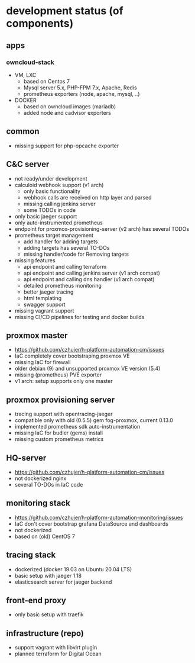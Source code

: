 # development status (of components)
## apps
### owncloud-stack
  - VM, LXC
    - based on Centos 7
    - Mysql server 5.x, PHP-FPM 7.x, Apache, Redis
    - prometheus exporters (node, apache, mysql, ..)
  - DOCKER
    - based on owncloud images (mariadb)
    - added node and cadvisor exporters

## common
  - missing support for php-opcache exporter

## C&C server
  - not ready/under development
  - calculoid webhook support (v1 arch)
    - only basic functionality
    - webhook calls are received on http layer and parsed
    - missing calling jenkins server
    - some TODOs in code     
  - only basic jaeger support
  - only auto-instrumented prometheus
  - endpoint for proxmox-provisioning-server (v2 arch) has several TODOs
  - prometheus target management
    - add handler for adding targets
    - adding targets has several TO-DOs
    - missing handler/code for Removing targets
  - missing features
    - api endpoint and calling terraform
    - api endpoint and calling jenkins server (v1 arch compat)
    - api endpoint and calling dns handler (v1 arch compat)
    - detailed prometheus monitoring
    - better jaeger tracing
    - html templating
    - swagger support
  - missing vagrant support
  - missing CI/CD pipelines for testing and docker builds

## proxmox master
  - https://github.com/czhujer/h-platform-automation-cm/issues
  - IaC completely cover bootstraping proxmox VE
  - missing IaC for firewall
  - older debian (9) and unsupported proxmox VE version (5.4) 
  - missing (prometheus) PVE exporter
  - v1 arch: setup supports only one master

## proxmox provisioning server
  - tracing support with opentracing-jaeger
  - compatible only with old (0.5.5) gem fog-proxmox, current 0.13.0
  - implemented prometheus sdk auto-instrumentation
  - missing IaC for budler (gems) install
  - missing custom prometheus metrics

## HQ-server
  - https://github.com/czhujer/h-platform-automation-cm/issues
  - not dockerized nginx
  - several TO-DOs in IaC code

## monitoring stack
  - https://github.com/czhujer/h-platform-automation-monitoring/issues
  - IaC don't cover bootstrap grafana DataSource and dashboards
  - not dockerized
  - based on (old) CentOS 7

## tracing stack
  - dockerized (docker 19.03 on Ubuntu 20.04 LTS)
  - basic setup with jaeger 1.18
  - elasticsearch server for jaeger backend

## front-end proxy
  - only basic setup with traefik

## infrastructure (repo)
  - support vagrant with libvirt plugin
  - planned terraform for Digital Ocean
